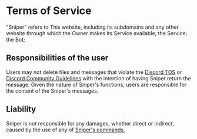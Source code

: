 # Terms of Service

"Sniper" refers to
This website, including its subdomains and any other website through which the Owner makes its Service available; the Service; the Bot;

## Responsibilities of the user

Users may not delete files and messages that violate the [Discord TOS](https://discord.com/terms) or [Discord Community Guidelines](https://discord.com/guidelines) with the intention of having Sniper return the message. Given the nature of Sniper's functions, users are responsible for the content of the Sniper's messages.

## Liability

Sniper is not responsible for any damages, whether direct or indirect, caused by the use of any of [Sniper's commands.](./commands/index.md)
